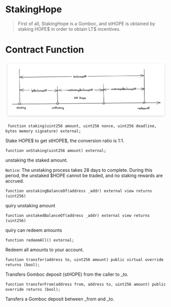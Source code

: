# StakingHope
> First of all, StakingHope is a Gomboc, and stHOPE is obtained by staking HOPE$ in order to obtain LT$ incentives.



# Contract Function

![staking_hope_function](./images/staking_hope_1.png)

```solidity
 function staking(uint256 amount, uint256 nonce, uint256 deadline, bytes memory signature) external;
```
Stake HOPE$ to get stHOPE$, the conversion ratio is 1:1.


```solidity
function unStaking(uint256 amount) external;
```

unstaking the staked amount.

`Notice`: The unstaking process takes 28 days to complete. During this period, the unstaked $HOPE cannot be traded, and no staking rewards are accrued.


```solidity
function unstakingBalanceOf(address _addr) external view returns (uint256)

```
quiry unstaking amount



```solidity
function unstakedBalanceOf(address _addr) external view returns (uint256)
```

quiry can redeem amounts



```solidity
function redeemAll() external;
```

Redeem all amounts to your account.



```solidity
function transfer(address to, uint256 amount) public virtual override returns (bool);
```

Transfers Gomboc deposit (stHOPE) from the caller to _to.



```solidity
function transferFrom(address from, address to, uint256 amount) public override returns (bool);
```

Tansfers a Gomboc deposit between _from and _to.
